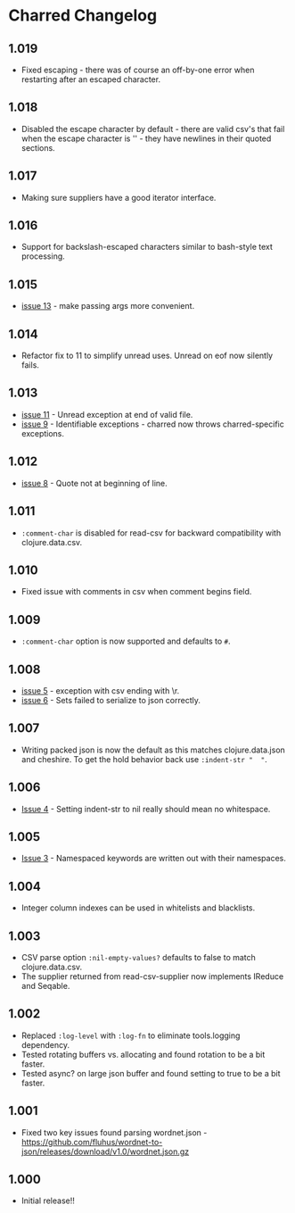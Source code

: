 # Charred Changelog
## 1.019 
 * Fixed escaping - there was of course an off-by-one error when restarting after
   an escaped character.
 
## 1.018
 * Disabled the escape character by default - there are valid csv's that fail when the
   escape character is '\' - they have newlines in their quoted sections.

## 1.017
 * Making sure suppliers have a good iterator interface.

## 1.016
 * Support for backslash-escaped characters similar to bash-style text processing.

## 1.015
 * [issue 13](https://github.com/cnuernber/charred/issues/13) - make passing args more
   convenient.

## 1.014
 * Refactor fix to 11 to simplify unread uses.  Unread on eof now silently fails.

## 1.013
 * [issue 11](https://github.com/cnuernber/charred/issues/11) - Unread exception at end of valid file.
 * [issue 9](https://github.com/cnuernber/charred/issues/9) - Identifiable exceptions - charred now throws charred-specific exceptions.

## 1.012
 * [issue 8](https://github.com/cnuernber/charred/issues/8) - Quote not at beginning of line.

## 1.011
 * `:comment-char` is disabled for read-csv for backward compatibility with clojure.data.csv.

## 1.010
 * Fixed issue with comments in csv when comment begins field.

## 1.009
 * `:comment-char` option is now supported and defaults to `#`.

## 1.008
 * [issue 5](https://github.com/cnuernber/charred/issues/5) - exception with csv ending with \r.
 * [issue 6](https://github.com/cnuernber/charred/issues/6) - Sets failed to serialize to json correctly.

## 1.007
 * Writing packed json is now the default as this matches clojure.data.json and cheshire.  To get the hold behavior back use `:indent-str "  "`.

## 1.006
 * [Issue 4](https://github.com/cnuernber/charred/issues/4) - Setting indent-str to nil really should mean no whitespace.

## 1.005
 * [Issue 3](https://github.com/cnuernber/charred/issues/3) - Namespaced keywords are written out with their namespaces.

## 1.004
 * Integer column indexes can be used in whitelists and blacklists.

## 1.003
 * CSV parse option `:nil-empty-values?` defaults to false to match clojure.data.csv.
 * The supplier returned from read-csv-supplier now implements IReduce and Seqable.

## 1.002
 * Replaced `:log-level` with `:log-fn` to eliminate tools.logging dependency.
 * Tested rotating buffers vs. allocating and found rotation to be a bit faster.
 * Tested async? on large json buffer and found setting to true to be a bit faster.

## 1.001
 * Fixed two key issues found parsing wordnet.json - https://github.com/fluhus/wordnet-to-json/releases/download/v1.0/wordnet.json.gz

## 1.000
 * Initial release!!
